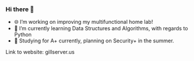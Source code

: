 ### Hi there 👋

- 🌐 I’m working on improving my multifunctional home lab!
- 🌱 I’m currently learning Data Structures and Algorithms, with regards to Python
- 📡 Studying for A+ currently, planning on Security+ in the summer.

Link to website: gillserver.us
<!--
**DilpreetG/DilpreetG** is a ✨ _special_ ✨ repository because its `README.md` (this file) appears on your GitHub profile.

Here are some ideas to get you started:

- 🔭 I’m currently working on ...
- 🌱 I’m currently learning ...
- 👯 I’m looking to collaborate on ...
- 🤔 I’m looking for help with ...
- 💬 Ask me about ...
- 📫 How to reach me: ...
- 😄 Pronouns: ...
- ⚡ Fun fact: ...
-->
